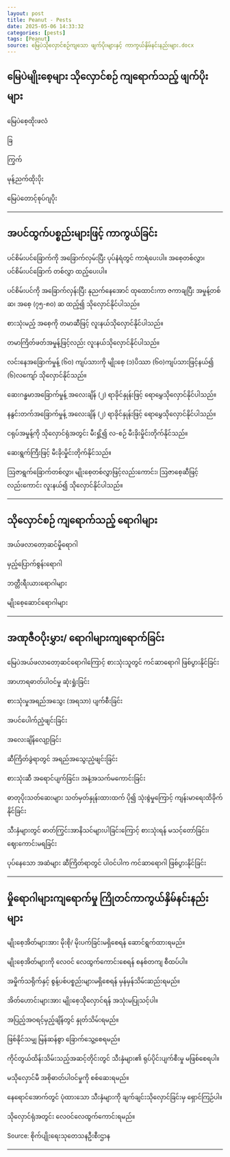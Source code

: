 ```yaml
---
layout: post
title: Peanut - Pests
date: 2025-05-06 14:33:32 
categories: [pests]
tags: [Peanut]
source: မြေပဲသိုလှောင်စဉ်ကျသော ဖျက်ပိုးများနှင့် ကာကွယ်နှိမ်နင်းနည်းများ.docx
---
```


## မြေပဲမျိုးစေ့များ သိုလှောင်စဉ် ကျရောက်သည့် ဖျက်ပိုးများ

မြေပဲစေ့ထိုးဖလံ

ခြ

ကြွက်

မုန့်ညက်ထိုးပိုး

မြေပဲတောင့်စုပ်ဂျပိုး

---

## အပင်ထွက်ပစ္စည်းများဖြင့် ကာကွယ်ခြင်း

ပင်စိမ်းပင်ခြောက်ကို အခြောက်လှမ်းပြီး ပုပ်နံရံတွင် ကာရံပေးပါ။ အစေ့တစ်လွှာ၊ ပင်စိမ်းပင်ခြောက် တစ်လွှာ ထည့်ပေးပါ။

ပင်စိမ်းပင်ကို အခြောက်လှန်းပြီး နုညက်နေအောင် ထုထောင်းကာ ဇကာချပြီး အမှုန့်တစ်ဆ၊ အစေ့ (၇၅-၈၀) ဆ ထည့်၍ သိုလှောင်နိုင်ပါသည်။

စားသုံးမည့် အစေ့ကို တမာဆီဖြင့် လူးနယ်သိုလှောင်နိုင်ပါသည်။

တမာကြိတ်ဖတ်အမှုန့်ဖြင့်လည်း လူးနယ်သိုလှောင်နိုင်ပါသည်။

လင်းနေအခြောက်မှုန့် (၆၀) ကျပ်သားကို မျိုးစေ့ (၁)ပိဿာ (၆၀)ကျပ်သားဖြင့်နယ်၍ (၆)လကျော် သိုလှောင်နိုင်သည်။

ဆေးဂန္ဓမာအခြောက်မှုန့် အလေးချိန် (၂) ရာခိုင်နှုန်းဖြင့် ရောမွှေသိုလှောင်နိုင်ပါသည်။

နနွင်းတက်အခြောက်မှုန့် အလေးချိန် (၂) ရာခိုင်နှုန်းဖြင့် ရောမွှေသိုလှောင်နိုင်ပါသည်။

ငရုပ်အမှုန့်ကို သိုလှောင်ရုံအတွင်း မီးရှို့၍ လ-စဉ် မီးခိုးမှိုင်းတိုက်နိုင်သည်။

ဆေးရွက်ကြီးဖြင့် မီးခိုးမှိုင်းတိုက်နိုင်သည်။

ဩဇာရွက်ခြောက်တစ်လွှာ၊ မျိုးစေ့တစ်လွှာဖြင့်လည်းကောင်း၊ ဩဇာစေ့ဆီဖြင့်လည်းကောင်း လူးနယ်၍ သိုလှောင်နိုင်ပါသည်။

---

## သိုလှောင်စဉ် ကျရောက်သည့် ရောဂါများ

အယ်ဖလာတော့ဆင်မှိုရောဂါ

မှည့်ပြောက်စွန်းရောဂါ

ဘတ္တီးရီးယားရောဂါများ

မျိုးစေ့ဆောင်ရောဂါများ

---

## အဏုဇီဝပိုးမွှား/ ရောဂါများကျရောက်ခြင်း

မြေပဲအယ်ဖလာတော့ဆင်ရောဂါကြောင့် စားသုံးသူတွင် ကင်ဆာရောဂါ ဖြစ်ပွားနိုင်ခြင်း

အာဟာရဓာတ်ပါဝင်မှု ဆုံးရှုံးခြင်း

စားသုံးမှုအရည်အသွေး (အရသာ) ပျက်စီးခြင်း

အပင်ပေါက်ညံ့ဖျင်းခြင်း

အလေးချိန်လျော့ခြင်း

ဆီကြိတ်ခွဲရာတွင် အရည်အသွေးညံ့ဖျင်းခြင်း

စားသုံးဆီ အရောင်ပျက်ခြင်း၊ အနံ့အသက်မကောင်းခြင်း

ဓာတုပိုးသတ်ဆေးများ သတ်မှတ်နှုန်းထားထက် ပို၍ သုံးစွဲမှုကြောင့် ကျန်းမာရေးထိခိုက်နိုင်ခြင်း

သီးနှံများတွင် ဓာတ်ကြွင်းအာနိသင်များပါခြင်းကြောင့် စားသုံးရန် မသင့်တော်ခြင်း၊ ဈေးကောင်းမရခြင်း

ပုပ်နေသော အဆံများ ဆီကြိတ်ရာတွင် ပါဝင်ပါက ကင်ဆာရောဂါ ဖြစ်ပွားနိုင်ခြင်း

---

## မှိုရောဂါများကျရောက်မှု ကြိုတင်ကာကွယ်နှိမ်နင်းနည်းများ

မျိုးစေ့အိတ်များအား မိုးစို/ မိုးပက်ခြင်းမရှိစေရန် ဆောင်ရွက်ထားရမည်။

မျိုးစေ့အိတ်များကို လေဝင် လေထွက်ကောင်းစေရန် စနစ်တကျ စီထပ်ပါ။

အမှိုက်သရိုက်နှင့် စွန့်ပစ်ပစ္စည်းများမရှိစေရန် မှန်မှန်သိမ်းဆည်းရမည်။

အိတ်ဟောင်းများအား မျိုးစေ့သိုလှောင်ရန် အသုံးမပြုသင့်ပါ။

အပြည့်အဝရင့်မှည့်ချိန်တွင် နှုတ်သိမ်းရမည်။

ဖြစ်နိုင်သမျှ မြန်ဆန်စွာ ခြောက်သွေ့စေရမည်။

ကိုင်တွယ်ထိန်းသိမ်းသည့်အဆင့်တိုင်းတွင် သီးနှံများ၏ ရုပ်ပိုင်းပျက်စီးမှု မဖြစ်စေရပါ။

မသိုလှောင်မီ အစိုဓာတ်ပါဝင်မှုကို စစ်ဆေးရမည်။

နေရောင်အောက်တွင် ပုံထားသော သီးနှံများကို ချက်ချင်းသိုလှောင်ခြင်းမှ ရှောင်ကြဉ်ပါ။

သိုလှောင်ရုံအတွင်း လေဝင်လေထွက်ကောင်းရမည်။

Source: စိုက်ပျိုးရေးသုတေသနဦးစီးဌာန

---
